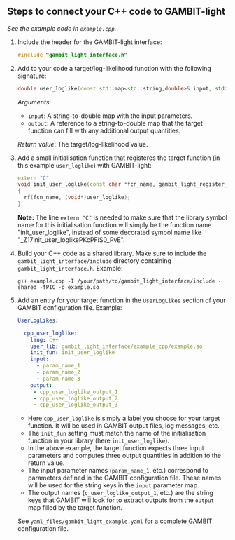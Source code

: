 ## Steps to connect your C++ code to GAMBIT-light

_See the example code in `example.cpp`._

1. Include the header for the GAMBIT-light interface:
   ```cpp
   #include "gambit_light_interface.h"
   ```

2. Add to your code a target/log-likelihood function with the following signature:
   ```cpp
   double user_loglike(const std::map<std::string,double>& input, std::map<std::string,double>& output)
   ```
   _Arguments_:
   * `input`: A string-to-double map with the input parameters.
   * `output`: A reference to a string-to-double map that the target function can fill with any additional output quantities.

   _Return value_: The target/log-likelihood value.


3. Add a small initialisation function that registeres the target function (in this example `user_loglike`) with GAMBIT-light:
   ```cpp
   extern "C"
   void init_user_loglike(const char *fcn_name, gambit_light_register_loglike_fcn rf)
   {
     rf(fcn_name, (void*)user_loglike);
   }
   ```
   **Note:** The line `extern "C"` is needed to make sure that the library symbol name for this initialisation function will simply be the function name "init_user_loglike", instead of some decorated symbol name like "_Z17init_user_loglikePKcPFiS0_PvE".

4. Build your C++ code as a shared library. Make sure to include the `gambit_light_interface/include` directory containing `gambit_light_interface.h`. Example:
   ```
   g++ example.cpp -I /your/path/to/gambit_light_interface/include -shared -fPIC -o example.so
   ``` 

5. Add an entry for your target function in the `UserLogLikes` section of your GAMBIT configuration file. Example:
   ```yaml
   UserLogLikes:

     cpp_user_loglike:
       lang: c++
       user_lib: gambit_light_interface/example_cpp/example.so
       init_fun: init_user_loglike
       input:
         - param_name_1
         - param_name_2
         - param_name_3
       output:
        - cpp_user_loglike_output_1
        - cpp_user_loglike_output_2
        - cpp_user_loglike_output_3
   ```
   * Here `cpp_user_loglike` is simply a label you choose for your target function. It will be used in GAMBIT output files, log messages, etc. 
   * The `init_fun` setting must match the name of the initialisation function in your library (here `init_user_loglike`).
   * In the above example, the target function expects three input parameters and computes three output quantities in addition to the return value. 
   * The input parameter names (`param_name_1`, etc.) correspond to parameters defined in the GAMBIT configuration file. These names will be used for the string keys in the `input` parameter map.
   * The output names (`c_user_loglike_output_1`, etc.) are the string keys that GAMBIT will look for to extract outputs from the `output` map filled by the target function.

   See `yaml_files/gambit_light_example.yaml` for a complete GAMBIT configuration file.
   
